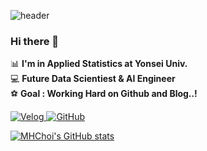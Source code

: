 ![header](https://capsule-render.vercel.app/api?type=transparent&color=auto&customColorList=0&height=300&section=header&text=Hello%20World!!!&desc=MHChoi's%20Github&descAlign=50&descAlignY=70&fontSize=100)  

### Hi there 👋
📊 **I'm in Applied Statistics at Yonsei Univ.**   
💻 **Future Data Scientiest & AI Engineer**   
⚽ **Goal : Working Hard on Github and Blog..!**   

<a href = "https://velog.io/@razozang"><img alt="Velog" src ="https://img.shields.io/badge/Velog-20C997.svg?&style=for-the-badge&logo=Velog&logoColor=white"/>
<a href = "https://github.com/MyeongheonChoi"><img alt="GitHub" src ="https://img.shields.io/badge/GitHub-181717.svg?&style=for-the-badge&logo=GitHub&logoColor=white"/>

<!-- [![MHChoi's GitHub stats](https://github-readme-stats.vercel.app/api?username=MyeongheonChoi&show_icons=true&theme=highcontrast)](https://github.com/anuraghazra/github-readme-stats) -->
  
<!-- ![MHChoi's GitHub stats](https://github-readme-stats.vercel.app/api?username=MyeongheonChoi&show_icons=true&theme=radical) -->

[![MHChoi's GitHub stats](https://github-readme-stats.vercel.app/api?username=MyeongheonChoi)](https://github.com/anuraghazra/github-readme-stats)
